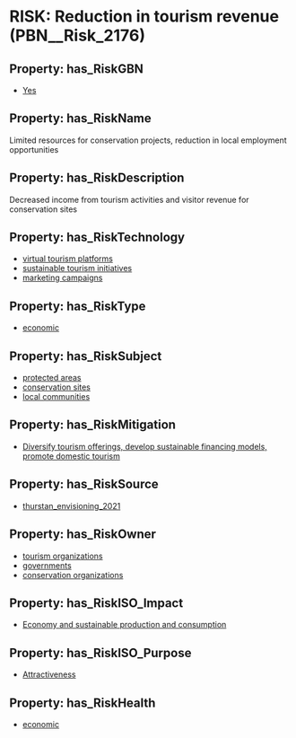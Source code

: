 # RISK: __Reduction in tourism revenue__ (PBN__Risk_2176)

## Property: has_RiskGBN

* [Yes](PBN__RiskGBN_1)

## Property: has_RiskName

Limited resources for conservation projects, reduction in local employment opportunities

## Property: has_RiskDescription

Decreased income from tourism activities and visitor revenue for conservation sites

## Property: has_RiskTechnology

* [virtual tourism platforms](PBN__Technology_1702)
* [sustainable tourism initiatives](PBN__Technology_1703)
* [marketing campaigns](PBN__Technology_1704)

## Property: has_RiskType

* [economic](PBN__RiskType_3)

## Property: has_RiskSubject

* [protected areas](PBN__Stakeholder_1477)
* [conservation sites](PBN__Stakeholder_1480)
* [local communities](PBN__Stakeholder_85)

## Property: has_RiskMitigation

* [Diversify tourism offerings, develop sustainable financing models, promote domestic tourism](PBN__RiskMitigation_2846)

## Property: has_RiskSource

* [thurstan_envisioning_2021](PBN__Article_221)

## Property: has_RiskOwner

* [tourism organizations](PBN__Stakeholder_1481)
* [governments](PBN__Stakeholder_47)
* [conservation organizations](PBN__Stakeholder_428)

## Property: has_RiskISO_Impact

* [Economy and sustainable production and consumption](PBN__RiskISO_Purpose_8)

## Property: has_RiskISO_Purpose

* [Attractiveness](PBN__RiskISO_Impact_9)

## Property: has_RiskHealth

* [economic](PBN__RiskHealth_3)

